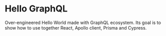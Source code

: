 # Hello GraphQL

Over-engineered Hello World made with GraphQL ecosystem. Its goal is to show how to use together React, Apollo client, Prisma and Cypress.